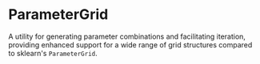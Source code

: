 # ParameterGrid
A utility for generating parameter combinations and facilitating iteration, providing enhanced support for a wide range of grid structures compared to sklearn's `ParameterGrid`.
